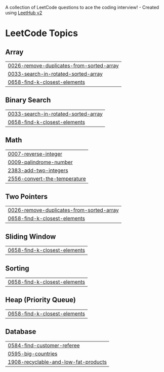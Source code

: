 A collection of LeetCode questions to ace the coding interview! - Created using [LeetHub v2](https://github.com/arunbhardwaj/LeetHub-2.0)
<!---LeetCode Topics Start-->
# LeetCode Topics
## Array
|  |
| ------- |
| [0026-remove-duplicates-from-sorted-array](https://github.com/harishbalaji01/LeetCode/tree/master/0026-remove-duplicates-from-sorted-array) |
| [0033-search-in-rotated-sorted-array](https://github.com/harishbalaji01/LeetCode/tree/master/0033-search-in-rotated-sorted-array) |
| [0658-find-k-closest-elements](https://github.com/harishbalaji01/LeetCode/tree/master/0658-find-k-closest-elements) |
## Binary Search
|  |
| ------- |
| [0033-search-in-rotated-sorted-array](https://github.com/harishbalaji01/LeetCode/tree/master/0033-search-in-rotated-sorted-array) |
| [0658-find-k-closest-elements](https://github.com/harishbalaji01/LeetCode/tree/master/0658-find-k-closest-elements) |
## Math
|  |
| ------- |
| [0007-reverse-integer](https://github.com/harishbalaji01/LeetCode/tree/master/0007-reverse-integer) |
| [0009-palindrome-number](https://github.com/harishbalaji01/LeetCode/tree/master/0009-palindrome-number) |
| [2383-add-two-integers](https://github.com/harishbalaji01/LeetCode/tree/master/2383-add-two-integers) |
| [2556-convert-the-temperature](https://github.com/harishbalaji01/LeetCode/tree/master/2556-convert-the-temperature) |
## Two Pointers
|  |
| ------- |
| [0026-remove-duplicates-from-sorted-array](https://github.com/harishbalaji01/LeetCode/tree/master/0026-remove-duplicates-from-sorted-array) |
| [0658-find-k-closest-elements](https://github.com/harishbalaji01/LeetCode/tree/master/0658-find-k-closest-elements) |
## Sliding Window
|  |
| ------- |
| [0658-find-k-closest-elements](https://github.com/harishbalaji01/LeetCode/tree/master/0658-find-k-closest-elements) |
## Sorting
|  |
| ------- |
| [0658-find-k-closest-elements](https://github.com/harishbalaji01/LeetCode/tree/master/0658-find-k-closest-elements) |
## Heap (Priority Queue)
|  |
| ------- |
| [0658-find-k-closest-elements](https://github.com/harishbalaji01/LeetCode/tree/master/0658-find-k-closest-elements) |
## Database
|  |
| ------- |
| [0584-find-customer-referee](https://github.com/harishbalaji01/LeetCode/tree/master/0584-find-customer-referee) |
| [0595-big-countries](https://github.com/harishbalaji01/LeetCode/tree/master/0595-big-countries) |
| [1908-recyclable-and-low-fat-products](https://github.com/harishbalaji01/LeetCode/tree/master/1908-recyclable-and-low-fat-products) |
<!---LeetCode Topics End-->